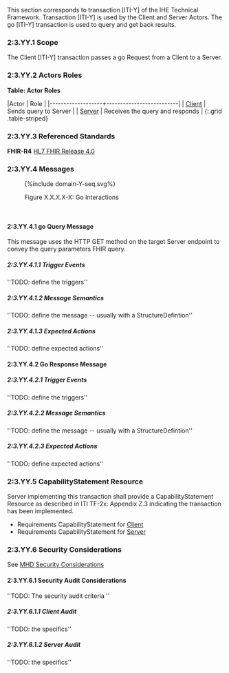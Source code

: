 This section corresponds to transaction [ITI-Y] of the IHE Technical Framework. Transaction [ITI-Y] is used by the Client and Server Actors. The go [ITI-Y] transaction is used to query and get back results.

### 2:3.YY.1 Scope

The Client [ITI-Y] transaction passes a go Request from a Client to a Server.

### 2:3.YY.2 Actors Roles

**Table: Actor Roles**

|Actor | Role |
|-------------------+--------------------------|
| [Client](volume-1.html#client)    | Sends query to Server |
| [Server](volume-1.html#server) | Receives the query and responds |
{:.grid .table-striped}

### 2:3.YY.3 Referenced Standards

**FHIR-R4** [HL7 FHIR Release 4.0]({{site.data.fhir.path}})

### 2:3.YY.4 Messages

<figure>
{%include domain-Y-seq.svg%}
<p id="fX.X.X.X-X" class="figureTitle">Figure X.X.X.X-X: Go Interactions</p>
</figure>
<br clear="all">

#### 2:3.YY.4.1 go Query Message

This message uses the HTTP GET method on the target Server endpoint to convey the query parameters FHIR query.

##### 2:3.YY.4.1.1 Trigger Events

''TODO: define the triggers''

##### 2:3.YY.4.1.2 Message Semantics

''TODO: define the message -- usually with a StructureDefintion''

##### 2:3.YY.4.1.3 Expected Actions

''TODO: define expected actions''

#### 2:3.YY.4.2 Go Response Message

##### 2:3.YY.4.2.1 Trigger Events

''TODO: define the triggers''

##### 2:3.YY.4.2.2 Message Semantics

''TODO: define the message -- usually with a StructureDefintion''

##### 2:3.YY.4.2.3 Expected Actions

''TODO: define expected actions''

### 2:3.YY.5 CapabilityStatement Resource

Server implementing this transaction shall provide a CapabilityStatement Resource as described in ITI TF-2x: Appendix Z.3 indicating the transaction has been implemented.

* Requirements CapabilityStatement for [Client](CapabilityStatement-IHE.ToDo.client.html)
* Requirements CapabilityStatement for [Server](CapabilityStatement-IHE.ToDo.server.html)

### 2:3.YY.6 Security Considerations

See [MHD Security Considerations](volume-1.html#security-considerations)

#### 2:3.YY.6.1 Security Audit Considerations

''TODO: The security audit criteria ''

##### 2:3.YY.6.1.1 Client Audit

''TODO: the specifics''

##### 2:3.YY.6.1.2 Server Audit

''TODO: the specifics''
